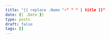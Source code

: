 ```yaml
---
title: "{{ replace .Name "-" " " | title }}"
date: {{ .Date }}
type: posts
draft: false
tags: []
---
```

